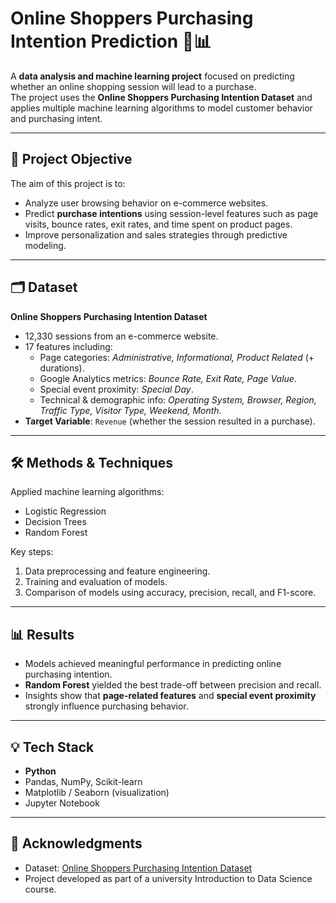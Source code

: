 # Online Shoppers Purchasing Intention Prediction 🛒📊

A **data analysis and machine learning project** focused on predicting whether an online shopping session will lead to a purchase.  
The project uses the **Online Shoppers Purchasing Intention Dataset** and applies multiple machine learning algorithms to model customer behavior and purchasing intent.  

---

## 🎯 Project Objective
The aim of this project is to:
- Analyze user browsing behavior on e-commerce websites.  
- Predict **purchase intentions** using session-level features such as page visits, bounce rates, exit rates, and time spent on product pages.  
- Improve personalization and sales strategies through predictive modeling.  

---

## 🗂 Dataset
**Online Shoppers Purchasing Intention Dataset**  
- 12,330 sessions from an e-commerce website.  
- 17 features including:
  - Page categories: *Administrative, Informational, Product Related* (+ durations).  
  - Google Analytics metrics: *Bounce Rate, Exit Rate, Page Value*.  
  - Special event proximity: *Special Day*.  
  - Technical & demographic info: *Operating System, Browser, Region, Traffic Type, Visitor Type, Weekend, Month*.  
- **Target Variable**: `Revenue` (whether the session resulted in a purchase).  

---

## 🛠 Methods & Techniques
Applied machine learning algorithms:
- Logistic Regression  
- Decision Trees  
- Random Forest  

Key steps:
1. Data preprocessing and feature engineering.  
2. Training and evaluation of models.  
3. Comparison of models using accuracy, precision, recall, and F1-score.  

---

## 📊 Results
- Models achieved meaningful performance in predicting online purchasing intention.  
- **Random Forest** yielded the best trade-off between precision and recall.  
- Insights show that **page-related features** and **special event proximity** strongly influence purchasing behavior.  

---

## 💡 Tech Stack
- **Python**  
- Pandas, NumPy, Scikit-learn  
- Matplotlib / Seaborn (visualization)  
- Jupyter Notebook  

---

## 🙏 Acknowledgments
- Dataset: [Online Shoppers Purchasing Intention Dataset](https://archive.ics.uci.edu/ml/datasets/online+shoppers+purchasing+intention+dataset)  
- Project developed as part of a university Introduction to Data Science course.  
